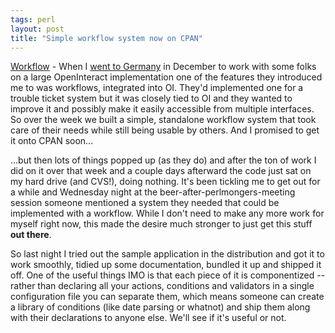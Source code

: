 ```yaml
---
tags: perl
layout: post
title: "Simple workflow system now on CPAN"
---
```




<a href="http://search.cpan.org/dist/Workflow/" >Workflow</a> - When I <a href="/2003/12/06/taking_a_trip_real_benefits_of_open_source.html">went to Germany</a> in December to work with some folks on a large OpenInteract implementation one of the features they introduced me to was workflows, integrated into OI. They'd implemented one for a trouble ticket system but it was closely tied to OI and they wanted to improve it and possibly make it easily accessible from multiple interfaces. So over the week we built a simple, standalone workflow system that took care of their needs while still being usable by others. And I promised to get it onto CPAN soon...

<p>...but then lots of things popped up (as they do) and after the ton of work I did on it over that week and a couple days afterward the code just sat on my hard drive (and CVS!), doing nothing. It's been tickling me to get out for a while and Wednesday night at the beer-after-perlmongers-meeting session someone mentioned a system they needed that could be implemented with a workflow. While I don't need to make any more work for myself right now, this made the desire much stronger to just get this stuff <b>out there</b>.</p>

<p>So last night I tried out the sample application in the distribution and got it to work smoothly, tidied up some documentation, bundled it up and shipped it off. One of the useful things IMO is that each piece of it is componentized -- rather than declaring all your actions, conditions and validators in a single configuration file you can separate them, which means someone can create a library of conditions (like date parsing or whatnot) and ship them along with their declarations to anyone else. We'll see if it's useful or not.</p>


